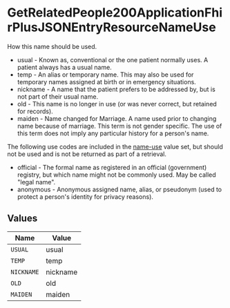 # GetRelatedPeople200ApplicationFhirPlusJSONEntryResourceNameUse

How this name should be used.
* usual - Known as, conventional or the one patient normally uses. A patient always has a usual name.
* temp - An alias or temporary name. This may also be used for temporary names assigned at birth or in emergency situations.
* nickname - A name that the patient prefers to be addressed by, but is not part of their usual name.
* old - This name is no longer in use (or was never correct, but retained for records).
* maiden - Name changed for Marriage. A name used prior to changing name because of marriage. This term is not gender specific. The use of this term does not imply any particular history for a person's name.

The following use codes are included in the [name-use](https://www.hl7.org/fhir/valueset-name-use.html) value set, but should not be used and is not be returned as part of a retrieval.
* official - The formal name as registered in an official (government) registry, but which name might not be commonly used. May be called "legal name".
* anonymous - Anonymous assigned name, alias, or pseudonym (used to protect a person's identity for privacy reasons).



## Values

| Name       | Value      |
| ---------- | ---------- |
| `USUAL`    | usual      |
| `TEMP`     | temp       |
| `NICKNAME` | nickname   |
| `OLD`      | old        |
| `MAIDEN`   | maiden     |